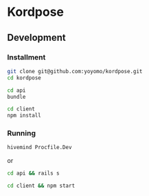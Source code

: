 # Kordpose

## Development

### Installment

```bash
git clone git@github.com:yoyomo/kordpose.git
cd kordpose
```

```bash
cd api
bundle
```

```bash
cd client
npm install
```

### Running
```bash
hivemind Procfile.Dev 
```
or
```bash
cd api && rails s
```
```bash
cd client && npm start
```